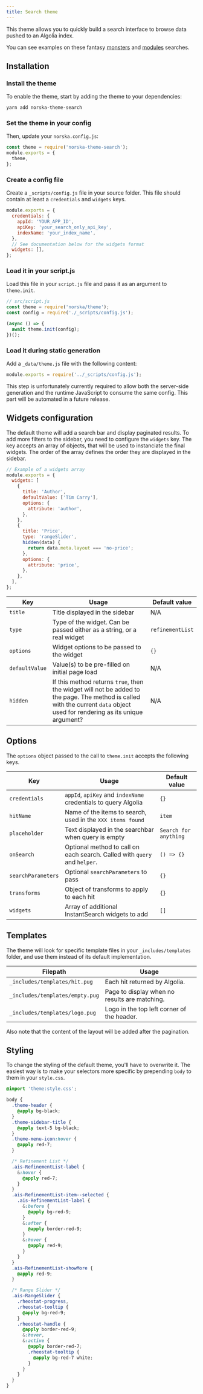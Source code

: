 ```yaml
---
title: Search theme
---
```


This theme allows you to quickly build a search interface to browse data pushed
to an Algolia index.

You can see examples on these fantasy [monsters][1] and [modules][2] searches.

## Installation

### Install the theme

To enable the theme, start by adding the theme to your dependencies:

```sh
yarn add norska-theme-search
```

### Set the theme in your config

Then, update your `norska.config.js`:

```js
const theme = require('norska-theme-search');
module.exports = {
  theme,
};
```

### Create a config file

Create a `_scripts/config.js` file in your source folder. This file should
contain at least a `credentials` and `widgets` keys.

```js
module.exports = {
  credentials: {
    appId: 'YOUR_APP_ID',
    apiKey: 'your_search_only_api_key',
    indexName: 'your_index_name',
  },
  // See documentation below for the widgets format
  widgets: [],
};
```

### Load it in your script.js

Load this file in your `script.js` file and pass it as an argument to
`theme.init`.

```js
// src/script.js
const theme = require('norska/theme');
const config = require('./_scripts/config.js');

(async () => {
  await theme.init(config);
})();
```

### Load it during static generation

Add a `_data/theme.js` file with the following content:

```js
module.exports = require('../_scripts/config.js');
```

This step is unfortunately currently required to allow both the server-side
generation and the runtime JavaScript to consume the same config. This part will
be automated in a future release.

## Widgets configuration

The default theme will add a search bar and display paginated results. To add
more filters to the sidebar, you need to configure the `widgets` key. The key
accepts an array of objects, that will be used to instanciate the final widgets.
The order of the array defines the order they are displayed in the sidebar.

```js
// Example of a widgets array
module.exports = {
  widgets: [
    {
      title: 'Author',
      defaultValue: ['Tim Carry'],
      options: {
        attribute: 'author',
      },
    },
    {
      title: 'Price',
      type: 'rangeSlider',
      hidden(data) {
        return data.meta.layout === 'no-price';
      },
      options: {
        attribute: 'price',
      },
    },
  ],
};
```

| Key            | Usage                                                                                                                                                                        | Default value    |
| -------------- | ---------------------------------------------------------------------------------------------------------------------------------------------------------------------------- | ---------------- |
| `title`        | Title displayed in the sidebar                                                                                                                                               | N/A              |
| `type`         | Type of the widget. Can be passed either as a string, or a real widget                                                                                                       | `refinementList` |
| `options`      | Widget options to be passed to the widget                                                                                                                                    | `{}`             |
| `defaultValue` | Value(s) to be pre-filled on initial page load                                                                                                                               | N/A              |
| `hidden`       | If this method returns `true`, then the widget will not be added to the page. The method is called with the current `data` object used for rendering as its unique argument? | N/A              |

## Options

The `options` object passed to the call to `theme.init` accepts the following
keys.

| Key                | Usage                                                                     | Default value         |
| ------------------ | ------------------------------------------------------------------------- | --------------------- |
| `credentials`      | `appId`, `apiKey` and `indexName` credentials to query Algolia            | `{}`                  |
| `hitName`          | Name of the items to search, used in the `XXX items found`                | `item`                |
| `placeholder`      | Text displayed in the searchbar when query is empty                       | `Search for anything` |
| `onSearch`         | Optional method to call on each search. Called with `query` and `helper`. | `() => {}`            |
| `searchParameters` | Optional `searchParameters` to pass                                       | `{}`                  |
| `transforms`       | Object of transforms to apply to each hit                                 | `{}`                  |
| `widgets`          | Array of additional InstantSearch widgets to add                          | `[]`                  |

## Templates

The theme will look for specific template files in your `_includes/templates`
folder, and use them instead of its default implementation.

| Filepath                        | Usage                                         |
| ------------------------------- | --------------------------------------------- |
| `_includes/templates/hit.pug`   | Each hit returned by Algolia.                 |
| `_includes/templates/empty.pug` | Page to display when no results are matching. |
| `_includes/templates/logo.pug`  | Logo in the top left corner of the header.    |

Also note that the content of the layout will be added after the pagination.

## Styling

To change the styling of the default theme, you'll have to overwrite it. The
easiest way is to make your selectors more specific by prepending `body` to
them in your `style.css`.

```scss
@import 'theme:style.css';

body {
  .theme-header {
    @apply bg-black;
  }
  .theme-sidebar-title {
    @apply text-5 bg-black;
  }
  .theme-menu-icon:hover {
    @apply red-7;
  }

  /* Refinement List */
  .ais-RefinementList-label {
    &:hover {
      @apply red-7;
    }
  }
  .ais-RefinementList-item--selected {
    .ais-RefinementList-label {
      &:before {
        @apply bg-red-9;
      }
      &:after {
        @apply border-red-9;
      }
      &:hover {
        @apply red-9;
      }
    }
  }
  .ais-RefinementList-showMore {
    @apply red-9;
  }

  /* Range Slider */
  .ais-RangeSlider {
    .rheostat-progress,
    .rheostat-tooltip {
      @apply bg-red-9;
    }
    .rheostat-handle {
      @apply border-red-9;
      &:hover,
      &:active {
        @apply border-red-7;
        .rheostat-tooltip {
          @apply bg-red-7 white;
        }
      }
    }
  }
}
```

[1]: https://gamemaster.pixelastic.com/monsters/dnd/
[2]: https://gamemaster.pixelastic.com/society/
